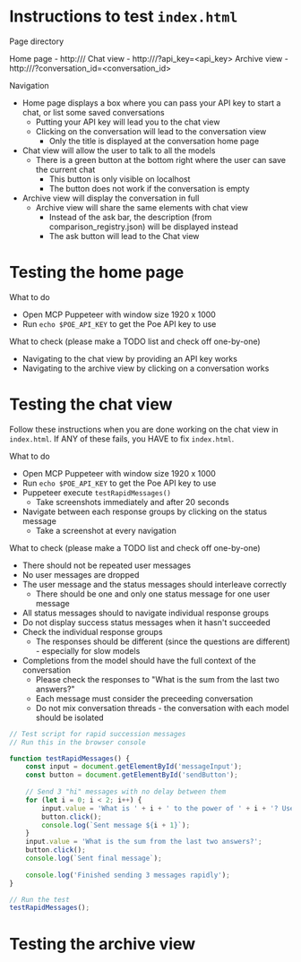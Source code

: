 # Instructions to test `index.html`

Page directory

Home page - http://<addr>/
Chat view - http://<addr>/?api_key=<api_key>
Archive view - http://<addr>/?conversation_id=<conversation_id>

Navigation
- Home page displays a box where you can pass your API key to start a chat, or list some saved conversations
    - Putting your API key will lead you to the chat view
    - Clicking on the conversation will lead to the conversation view
        - Only the title is displayed at the conversation home page
- Chat view will allow the user to talk to all the models
    - There is a green button at the bottom right where the user can save the current chat
        - This button is only visible on localhost
        - The button does not work if the conversation is empty
- Archive view will display the conversation in full
    - Archive view will share the same elements with chat view
        - Instead of the ask bar, the description (from comparison_registry.json) will be displayed instead
        - The ask button will lead to the Chat view



# Testing the home page

What to do
- Open MCP Puppeteer with window size 1920 x 1000
- Run `echo $POE_API_KEY` to get the Poe API key to use

What to check (please make a TODO list and check off one-by-one)
- Navigating to the chat view by providing an API key works
- Navigating to the archive view by clicking on a conversation works



# Testing the chat view

Follow these instructions when you are done working on the chat view in `index.html`.
If ANY of these fails, you HAVE to fix `index.html`.

What to do
- Open MCP Puppeteer with window size 1920 x 1000
- Run `echo $POE_API_KEY` to get the Poe API key to use
- Puppeteer execute `testRapidMessages()`
    - Take screenshots immediately and after 20 seconds
- Navigate between each response groups by clicking on the status message
    - Take a screenshot at every navigation


What to check (please make a TODO list and check off one-by-one)
- There should not be repeated user messages
- No user messages are dropped
- The user message and the status messages should interleave correctly
    - There should be one and only one status message for one user message
- All status messages should to navigate individual response groups
- Do not display success status messages when it hasn't succeeded
- Check the individual response groups
    - The responses should be different (since the questions are different) - especially for slow models
- Completions from the model should have the full context of the conversation
    - Please check the responses to "What is the sum from the last two answers?"
    - Each message must consider the preceeding conversation
    - Do not mix conversation threads - the conversation with each model should be isolated


```js
// Test script for rapid succession messages
// Run this in the browser console

function testRapidMessages() {
    const input = document.getElementById('messageInput');
    const button = document.getElementById('sendButton');
    
    // Send 3 "hi" messages with no delay between them
    for (let i = 0; i < 2; i++) {
        input.value = 'What is ' + i + ' to the power of ' + i + '? Use LaTeX and markdown.';
        button.click();
        console.log(`Sent message ${i + 1}`);
    }
    input.value = 'What is the sum from the last two answers?';
    button.click();
    console.log(`Sent final message`);
    
    console.log('Finished sending 3 messages rapidly');
}

// Run the test
testRapidMessages();
```


# Testing the archive view


